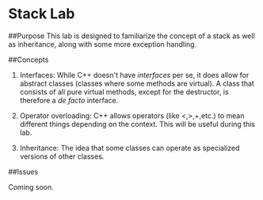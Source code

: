# Stack Lab

##Purpose
This lab is designed to familiarize the concept of a stack as well as inheritance, along with some more exception handling.

##Concepts
1. Interfaces:  While C++ doesn't have *interfaces* per se, it does allow for abstract classes (classes where some methods are virtual).  A class that consists of all pure virtual methods, except for the destructor, is therefore a *de facto* interface.  

2. Operator overloading: C++ allows operators (like <,>,+,etc.) to mean different things depending on the context.  This will be useful during this lab.

3. Inheritance: The idea that some classes can operate as specialized versions of other classes.

##Issues

Coming soon.